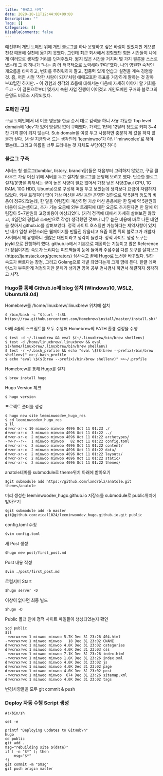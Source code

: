 ```yaml
---
title: "블로그 시작"
date: 2020-10-11T12:44:00+09:00
Description: ""
Tags: []
Categories: []
DisableComments: false
---
```


예전부터 개인 도메인 위에 개인 블로그를 하나 운영하고 싶은 바램이 있었지만 게으른 천성 때문에 실천에 옮기지 못했다. 그런데 최근 회사에서 경험했던 힘든 시간들이 나에게 여러모로 생각할 거리를 던져주었다. 짧지 않은 시간을 거치며 몇 가지 결론을 스스로 냈는데 그 중 하나가 "나는 좀 더 적극적으로 노력해야 한다"였다. 나의 영원한 숙적인 게으름을 타파하고, 변화를 두려워하지 말고, 집중력 있게 연습과 실전을 계속 경험할 것. 흠, 어린 시절 '착한 사람이 되자'처럼 애매모호한 목표를 거창하게 말하는 것 같아 부끄럽긴 하지만. - 이 경험과 생각의 흐름에 대해서는 다음에 자세히 이야기 할 기회를 두고 - 이 결론으로부터 몇가지 숙원 사업 진행이 이어졌고 개인도메인 구매와 블로그의 운영도 비로소 시작되었다.  

### 도메인 구입  
구글 도메인에서 내 이름 영문을 한글 순서 대로 검색을 하니 사용 가능한 Top level domain에 'dev'가 있어 망설임 없이 구매했다. 가격도 1년에 12달러 정도로 커피 3~4잔 가격 뿐이 되지 않는다. Sub domain을 여럿 두고 사용하면 충분히 제 값을 하지 않을까 싶다. (사실 지금와서 드는 생각인데 'leeminwoo'가 아닌 'minwoolee'로 해야 했는데...그리고 이름을 너무 드러내는 것 자체도 부담이긴 하다)  

### 블로그 구축  
서비스 형 블로그(tumblur, tistory, branch등)들은 처음부터 고려하지 않았고, 구글 클라우드 가상 머신 위에 서버를 두고 설치형 블로그를 운영해 보려고 했다. 단순한 블로그 설치/운영을 위해서는 굳이 높은 사양이 필요 없어서 가장 낮은 사양(Daul CPU, 1G RAM, 10G HDD, Ubuntu)으로 구성해 며칠 두고 보았는데 생각보다 요금이 저렴하지 않았다. 외부 트래픽이 없이 가상 머신을 4일 동안 운영한 것만으로 약 5달러 정도의 비용이 청구되었는데, 한 달을 어림잡아 계산하면 가상 머신 운용에만 한 달에 약 5만원의 비용이 드는셈이고, 추가 기능 요금에 외부 트래픽에 대한 요금도 추가된다면 한 달에 어림잡아 5~7만원의 고정비용이 예상되었다. (가격 정책에 대해서 자세히 살펴보진 않았고, 4일간의 경험과 추측만으로 작성) 생각했던 것보다 너무 높은 비용에 바로 다른 대안을 찾아서 github.io를 살펴보았다. 정적 사이트 호스팅만 가능하다는 제약사항이 있지만 내가 엄청 요란스러운 웹페이지를 만들진 않을테고 요즘 이런 류의 블로그가 개발자 사이에서 꽤 유행하니 괜찮은 대안이라고 생각이 들었다. 정적 사이트 생성 도구는 jeykll으로 진행하려 했다. github.io에서 기본으로 제공하는 기능이고 많은 Reference가 장점이지만 속도가 느리다는 피드백들이 눈에 들어와 주섬주섬 다른 도구를 살펴보고(https://jamstack.org/generators) 심사숙고 끝에 Hugo로 노선을 바꾸었다. 일단 속도가 빠르다는 장점, 그리고 Golang으로 개발 되었다는게 크게 맘에 든다. 한글 레퍼런스가 부족한게 걱정되지만 문제가 생기면 영어 공부 겸사겸사 하면서 해결하자 생각하고 시작.  

### Hugo를 통해 Github.io에 blog 설치 (Windows10, WSL2, Ubuntu18.04)


Homebrew를 /home/linuxbrew/.linuxbrew 위치에 설치
```
$ /bin/bash -c "$(curl -fsSL https://raw.githubusercontent.com/Homebrew/install/master/install.sh)"
```

아래 4줄의 스크립트를 모두 수행해 Homebrew의 PATH 환경 설정을 수행
```
$ test -d ~/.linuxbrew && eval $(~/.linuxbrew/bin/brew shellenv)
$ test -d /home/linuxbrew/.linuxbrew && eval $(/home/linuxbrew/.linuxbrew/bin/brew shellenv)
$ test -r ~/.bash_profile && echo "eval \$($(brew --prefix)/bin/brew shellenv)" >>~/.bash_profile
$ echo "eval \$($(brew --prefix)/bin/brew shellenv)" >>~/.profile
```

Homebrew를 통해 Hugo를 설치
```
$ brew install hugo
```

Hugo Version 체크
```
$ hugo version
```

프로젝트 폴더를 생성
```
$ hugo new site leeminwoodev_hugo_res
$ cd leeminwoodev_hugo_res
$ ll
drwxr-xr-x 10 minwoo minwoo 4096 Oct 11 01:23 ./
drwxr-xr-x  3 minwoo minwoo 4096 Oct 11 01:22 ../
drwxr-xr-x  2 minwoo minwoo 4096 Oct 11 01:22 archetypes/
-rw-r--r--  1 minwoo minwoo   82 Oct 11 01:22 config.toml
drwxr-xr-x  2 minwoo minwoo 4096 Oct 11 01:22 content/
drwxr-xr-x  2 minwoo minwoo 4096 Oct 11 01:22 data/
drwxr-xr-x  2 minwoo minwoo 4096 Oct 11 01:22 layouts/
drwxr-xr-x  2 minwoo minwoo 4096 Oct 11 01:22 static/
drwxr-xr-x  2 minwoo minwoo 4096 Oct 11 01:22 themes/
```

anatole테마를 submodule로 theme위치 아래에 받아오기
```
$git submodule add https://github.com/lxndrblz/anatole.git themes/anatole 
```

미리 생성한 leeminwoodev_hugo.github.io 저장소를 submodule로 public위치에 받아오기
```
$git submodule add -b master git@github.com:vical1024/leeminwoodev_hugo.github.io.git public
```

config.toml 수정
```
$vim config.toml
```

새 Post 생성
```
$hugo new post/first_post.md
```

Post 내용 작성
```
$vim ./post/first_post.md
```

로컬서버 Start
```
$hugo server -D
```

이상이 없다면 최종 빌드
```
$hugo -D
```

Public 폴더 안에 정적 사이트 파일들이 생성되었는지 확인
```
$cd public
$ll
-rwxrwxrwx 1 minwoo minwoo 5.7K Dec 31 23:26 404.html
-rwxrwxrwx 1 minwoo minwoo   18 Dec 31 23:02 CNAME
drwxrwxrwx 1 minwoo minwoo 4.0K Dec 31 23:02 categories
drwxrwxrwx 1 minwoo minwoo 4.0K Dec 31 23:03 css
-rwxrwxrwx 1 minwoo minwoo 7.1K Dec 31 23:26 index.html
-rwxrwxrwx 1 minwoo minwoo 1.6K Dec 31 23:26 index.xml
drwxrwxrwx 1 minwoo minwoo 4.0K Dec 31 23:02 js
drwxrwxrwx 1 minwoo minwoo 4.0K Dec 31 23:02 page
drwxrwxrwx 1 minwoo minwoo 4.0K Dec 31 23:02 post
-rwxrwxrwx 1 minwoo minwoo  674 Dec 31 23:26 sitemap.xml
drwxrwxrwx 1 minwoo minwoo 4.0K Dec 31 23:02 tags
```

변경사항들을 모두 git commit & push

### Deploy 자동 수행 Script 생성

```
#!/bin/sh

set -e

printf "Deploying updates to GitHub\n"
hugo
cd public
git add .
msg="rebuilding site $(date)"
if [ -n "$*" ]; then
	msg="$*"
fi
git commit -m "$msg"
git push origin master
```